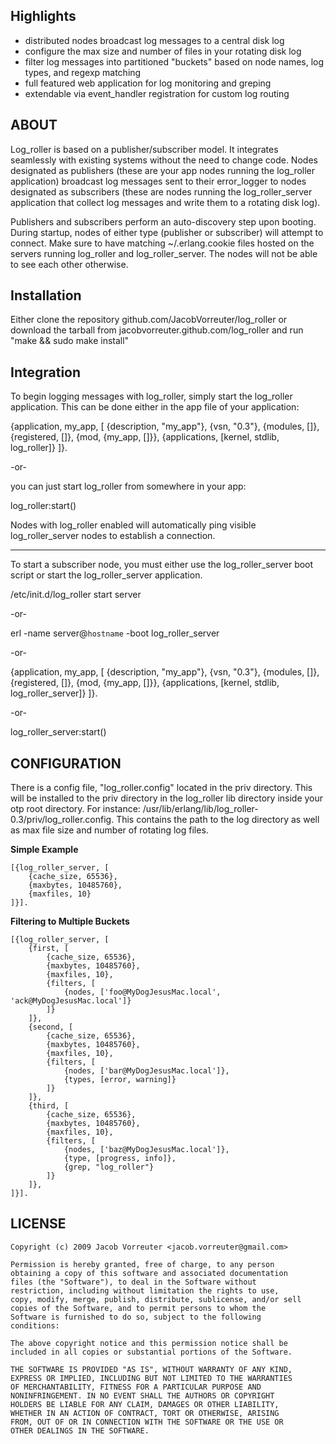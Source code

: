 ## Highlights
* distributed nodes broadcast log messages to a central disk log
* configure the max size and number of files in your rotating disk log
* filter log messages into partitioned "buckets" based on node names, log types, and regexp matching
* full featured web application for log monitoring and greping
* extendable via event_handler registration for custom log routing

## ABOUT
Log_roller is based on a publisher/subscriber model. It integrates
seamlessly with existing systems without the need to change code.
Nodes designated as publishers (these are your app nodes running
the log_roller application) broadcast log messages sent to their
error_logger to nodes designated as subscribers (these are nodes
running the log_roller_server application that collect log messages
and write them to a rotating disk log).

Publishers and subscribers perform an auto-discovery step upon booting.
During startup, nodes of either type (publisher or subscriber)
will attempt to connect. Make sure to have matching ~/.erlang.cookie 
files hosted on the servers running log_roller and log_roller_server. 
The nodes will not be able to see each other otherwise.

## Installation
Either clone the repository github.com/JacobVorreuter/log_roller
or download the tarball from jacobvorreuter.github.com/log_roller
and run "make && sudo make install"

## Integration
To begin logging messages with log_roller, simply start the
log_roller application. This can be done either in the app file of your
application:

{application, my_app, [
    {description, "my_app"},
    {vsn, "0.3"},
    {modules, []},
    {registered, []},
    {mod, {my_app, []}},
    {applications, [kernel, stdlib, log_roller]}
]}.

-or-

you can just start log_roller from somewhere in your app:

log_roller:start()

Nodes with log_roller enabled will automatically ping visible
log_roller_server nodes to establish a connection.

******

To start a subscriber node, you must either use the log_roller_server
boot script or start the log_roller_server application.

/etc/init.d/log_roller start server

-or-

erl -name server@`hostname` -boot log_roller_server

-or-

{application, my_app, [
    {description, "my_app"},
    {vsn, "0.3"},
    {modules, []},
    {registered, []},
    {mod, {my_app, []}},
    {applications, [kernel, stdlib, log_roller_server]}
]}.

-or-

log_roller_server:start()

## CONFIGURATION
There is a config file, "log_roller.config" located in the priv 
directory.  This will be installed to the priv directory in the
log_roller lib directory inside your otp root directory. For
instance: /usr/lib/erlang/lib/log_roller-0.3/priv/log_roller.config.
This contains the path to the log directory as well as max file size
and number of rotating log files.

__Simple Example__

	[{log_roller_server, [
		{cache_size, 65536},
		{maxbytes, 10485760},
		{maxfiles, 10}
	]}].
	
__Filtering to Multiple Buckets__

	[{log_roller_server, [
		{first, [
			{cache_size, 65536},
			{maxbytes, 10485760},
			{maxfiles, 10},
			{filters, [
				{nodes, ['foo@MyDogJesusMac.local', 'ack@MyDogJesusMac.local']}
			]}
		]},
		{second, [
			{cache_size, 65536},
			{maxbytes, 10485760},
			{maxfiles, 10},
			{filters, [
				{nodes, ['bar@MyDogJesusMac.local']},
				{types, [error, warning]}
			]}
		]},
		{third, [
			{cache_size, 65536},
			{maxbytes, 10485760},
			{maxfiles, 10},
			{filters, [
				{nodes, ['baz@MyDogJesusMac.local']},
				{type, [progress, info]},
				{grep, "log_roller"}
			]}
		]},			
	]}].

## LICENSE

	Copyright (c) 2009 Jacob Vorreuter <jacob.vorreuter@gmail.com>

	Permission is hereby granted, free of charge, to any person
	obtaining a copy of this software and associated documentation
	files (the "Software"), to deal in the Software without
	restriction, including without limitation the rights to use,
	copy, modify, merge, publish, distribute, sublicense, and/or sell
	copies of the Software, and to permit persons to whom the
	Software is furnished to do so, subject to the following
	conditions:

	The above copyright notice and this permission notice shall be
	included in all copies or substantial portions of the Software.

	THE SOFTWARE IS PROVIDED "AS IS", WITHOUT WARRANTY OF ANY KIND,
	EXPRESS OR IMPLIED, INCLUDING BUT NOT LIMITED TO THE WARRANTIES
	OF MERCHANTABILITY, FITNESS FOR A PARTICULAR PURPOSE AND
	NONINFRINGEMENT. IN NO EVENT SHALL THE AUTHORS OR COPYRIGHT
	HOLDERS BE LIABLE FOR ANY CLAIM, DAMAGES OR OTHER LIABILITY,
	WHETHER IN AN ACTION OF CONTRACT, TORT OR OTHERWISE, ARISING
	FROM, OUT OF OR IN CONNECTION WITH THE SOFTWARE OR THE USE OR
	OTHER DEALINGS IN THE SOFTWARE.
